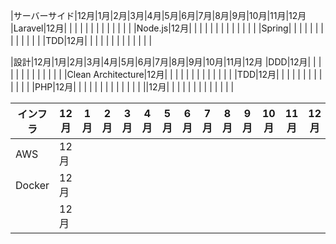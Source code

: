 |サーバーサイド|12月|1月|2月|3月|4月|5月|6月|7月|8月|9月|10月|11月|12月
|Laravel|12月|   |   |   |   |   |   |   |   |   |   |   |   |
|Node.js|12月|   |   |   |   |   |   |   |   |   |   |   |   |
|Spring|   |   |   |   |   |   |   |   |   |   |   |   |
|TDD|12月|   |   |   |   |   |   |   |   |   |   |   |   |


|設計|12月|1月|2月|3月|4月|5月|6月|7月|8月|9月|10月|11月|12月
|DDD|12月|   |   |   |   |   |   |   |   |   |   |   |   |
|Clean Architecture|12月|   |   |   |   |   |   |   |   |   |   |   |   |
|TDD|12月|   |   |   |   |   |   |   |   |   |   |   |   |
|PHP|12月|   |   |   |   |   |   |   |   |   |   |   |   |
||12月|   |   |   |   |   |   |   |   |   |   |   |   |

|インフラ|12月|1月|2月|3月|4月|5月|6月|7月|8月|9月|10月|11月|12月
|---|---|---|---|---|---|---|---|---|---|---|---|---|---|
|AWS|12月|   |   |   |   |   |   |   |   |   |   |   |   |
|Docker|12月|   |   |   |   |   |   |   |   |   |   |   |   |
||12月|   |   |   |   |   |   |   |   |   |   |   |   |
